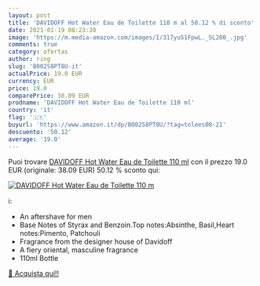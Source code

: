 ```yaml
---
layout: post
title: 'DAVIDOFF Hot Water Eau de Toilette 110 m al 50.12 % di sconto'
date: 2021-01-19 08:23:20
image: 'https://m.media-amazon.com/images/I/317yuS1FpwL._SL200_.jpg'
comments: true
category: ofertas
author: ring
slug: 'B002S8PT8U-it'
actualPrice: 19.0 EUR
currency: EUR
price: 19.0
comparePrice: 38.09 EUR
prodname: 'DAVIDOFF Hot Water Eau de Toilette 110 ml'
country: 'it'
flag: '🇮🇹'
buyurl: 'https://www.amazon.it/dp/B002S8PT8U/?tag=tolees00-21'
descuento: '50.12'
average: '19.0'
---
```


Puoi trovare [DAVIDOFF Hot Water Eau de Toilette 110 ml](https://www.amazon.it/dp/B002S8PT8U/?tag=tolees00-21) con il prezzo 19.0 EUR (originale: 38.09 EUR) 50.12 % sconto qui:

[![DAVIDOFF Hot Water Eau de Toilette 110 m](https://m.media-amazon.com/images/I/317yuS1FpwL._SL200_.jpg)](https://www.amazon.it/dp/B002S8PT8U/?tag=tolees00-21)

ℹ️:

- An aftershave for men
- Base Notes of Styrax and Benzoin.Top notes:Absinthe, Basil,Heart notes:Pimento, Patchouli
- Fragrance from the designer house of Davidoff
- A fiery oriental, masculine fragrance
- 110ml Bottle

[🛒 Acquista qui!!](https://www.amazon.it/dp/B002S8PT8U/?tag=tolees00-21)
